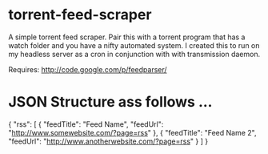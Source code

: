 torrent-feed-scraper
====================

A simple torrent feed scraper. Pair this with a torrent program that has a watch folder and you have a nifty automated system. 
I created this to run on my headless server as a cron in conjunction with with transmission daemon.

Requires: http://code.google.com/p/feedparser/

JSON Structure ass follows ...
====================
{
"rss": [
            {
                "feedTitle": "Feed Name",
                "feedUrl": "http://www.somewebsite.com/?page=rss"
            },
            {
                "feedTitle": "Feed Name 2",
                "feedUrl": "http://www.anotherwebsite.com/?page=rss"
            }
        ]
}
